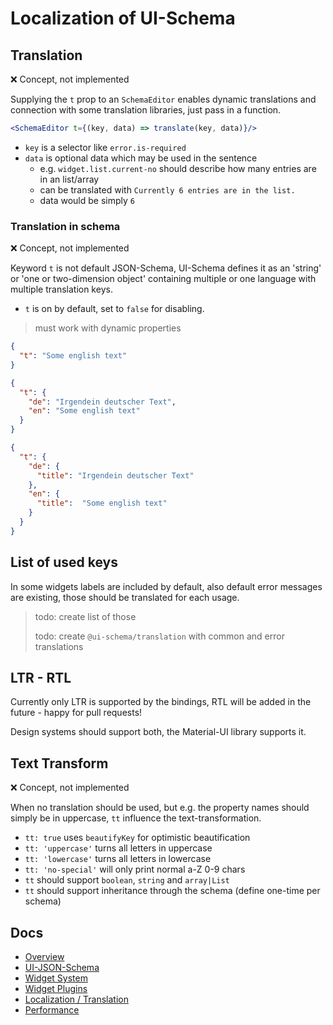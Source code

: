 # Localization of UI-Schema

## Translation

❌ Concept, not implemented

Supplying the `t` prop to an `SchemaEditor` enables dynamic translations and connection with some translation libraries, just pass in a function.

```jsx harmony
<SchemaEditor t={(key, data) => translate(key, data)}/>
``` 

- `key` is a selector like `error.is-required`
- `data` is optional data which may be used in the sentence
    - e.g. `widget.list.current-no` should describe how many entries are in an list/array 
    - can be translated with `Currently 6 entries are in the list.`
    - data would be simply `6`

### Translation in schema

❌ Concept, not implemented

Keyword `t` is not default JSON-Schema, UI-Schema defines it as an 'string' or 'one or two-dimension object' containing multiple or one language with multiple translation keys.

- `t` is on by default, set to `false` for disabling.

> must work with dynamic properties

```json
{
  "t": "Some english text"
}
```

```json
{
  "t": {
    "de": "Irgendein deutscher Text",
    "en": "Some english text"
  }
}
```

```json
{
  "t": {
    "de": {
      "title": "Irgendein deutscher Text"
    },
    "en": {
      "title":  "Some english text"
    }
  }
}
```

## List of used keys

In some widgets labels are included by default, also default error messages are existing, those should be translated for each usage.

> todo: create list of those
>
> todo: create `@ui-schema/translation` with common and error translations

## LTR - RTL

Currently only LTR is supported by the bindings, RTL will be added in the future - happy for pull requests!

Design systems should support both, the Material-UI library supports it.

## Text Transform

❌ Concept, not implemented

When no translation should be used, but e.g. the property names should simply be in uppercase, `tt` influence the text-transformation.

- `tt: true` uses `beautifyKey` for optimistic beautification
- `tt: 'uppercase'` turns all letters in uppercase
- `tt: 'lowercase'` turns all letters in lowercase
- `tt: 'no-special'` will only print normal a-Z 0-9 chars
- `tt` should support `boolean`, `string` and `array|List`
- `tt` should support inheritance through the schema (define one-time per schema)

## Docs

- [Overview](../../README.md)
- [UI-JSON-Schema](./Schema.md)
- [Widget System](./Widgets.md)
- [Widget Plugins](./WidgetPlugins.md)
- [Localization / Translation](./Localization.md)
- [Performance](./Performance.md)
